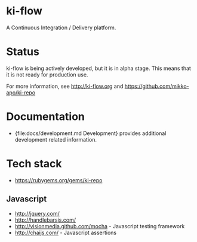 # ki-flow

A Continuous Integration / Delivery platform.

# Status

ki-flow is being actively developed, but it is in alpha stage. This means that it is not ready for production use.

For more information, see http://ki-flow.org and https://github.com/mikko-apo/ki-repo

# Documentation

* {file:docs/development.md Development} provides additional development related information.

# Tech stack

* https://rubygems.org/gems/ki-repo

## Javascript
* http://jquery.com/
* http://handlebarsjs.com/
* http://visionmedia.github.com/mocha - Javascript testing framework
* http://chaijs.com/ - Javascript assertions
